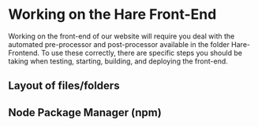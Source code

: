 # Working on the Hare Front-End 

Working on the front-end of our website will require you deal with the automated pre-processor and post-processor available in the folder Hare-Frontend. To use these correctly, there are specific steps you should be taking when testing, starting, building, and deploying the front-end. 

## Layout of files/folders 

## Node Package Manager (npm) 

##  
